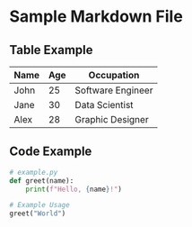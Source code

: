 # Sample Markdown File

## Table Example

| Name      | Age | Occupation     |
|-----------|-----|----------------|
| John      | 25  | Software Engineer |
| Jane      | 30  | Data Scientist  |
| Alex      | 28  | Graphic Designer |

## Code Example

```python
# example.py
def greet(name):
    print(f"Hello, {name}!")

# Example Usage
greet("World")
